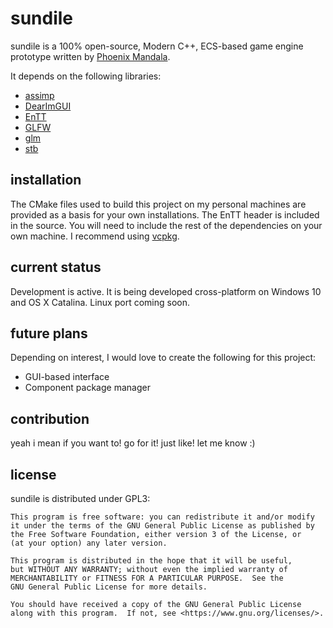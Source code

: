 # sundile

sundile is a 100% open-source, Modern C++, ECS-based game engine prototype written by [Phoenix Mandala](https://github.com/ada-rose-dev).

It depends on the following libraries:

* [assimp](http://assimp.org/)
* [DearImGUI](https://github.com/ocornut/imgui)
* [EnTT](https://github.com/skypjack/entt)
* [GLFW](https://www.glfw.org/)
* [glm](https://glm.g-truc.net/0.9.9/index.html)
* [stb](https://github.com/nothings/stb)

## installation
The CMake files used to build this project on my personal machines are provided as a basis for your own installations.
The EnTT header is included in the source. You will need to include the rest of the dependencies on your own machine. I recommend using [vcpkg](https://github.com/Microsoft/vcpkg).

## current status
Development is active.
It is being developed cross-platform on Windows 10 and OS X Catalina. Linux port coming soon.

## future plans
Depending on interest, I would love to create the following for this project:
* GUI-based interface
* Component package manager

## contribution
yeah i mean if you want to! go for it! just like! let me know :)

## license
sundile is distributed under GPL3:
```
This program is free software: you can redistribute it and/or modify
it under the terms of the GNU General Public License as published by
the Free Software Foundation, either version 3 of the License, or
(at your option) any later version.

This program is distributed in the hope that it will be useful,
but WITHOUT ANY WARRANTY; without even the implied warranty of
MERCHANTABILITY or FITNESS FOR A PARTICULAR PURPOSE.  See the
GNU General Public License for more details.

You should have received a copy of the GNU General Public License
along with this program.  If not, see <https://www.gnu.org/licenses/>.
```
